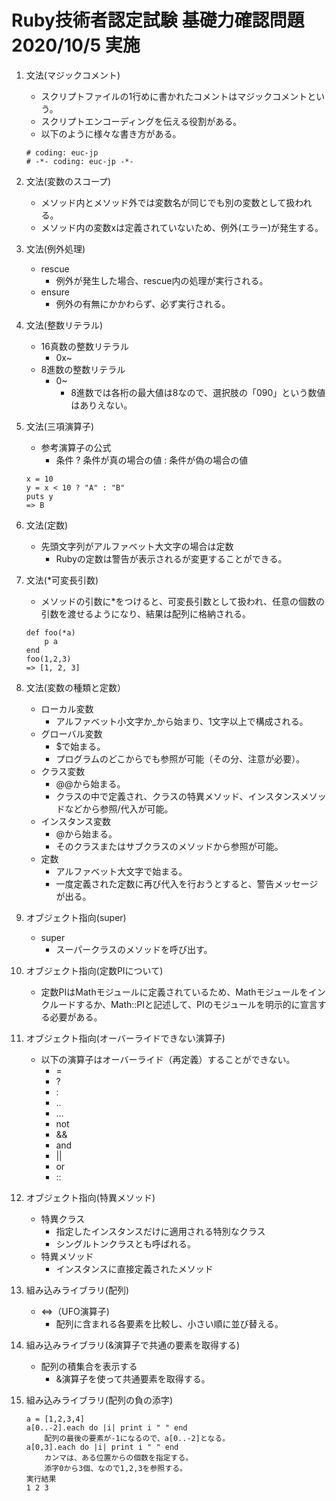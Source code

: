 # Ruby技術者認定試験 基礎力確認問題 2020/10/5 実施

1. 文法(マジックコメント)
    - スクリプトファイルの1行めに書かれたコメントはマジックコメントという。
    - スクリプトエンコーディングを伝える役割がある。
    - 以下のように様々な書き方がある。

    ```
    # coding: euc-jp
    # -*- coding: euc-jp -*-
    ```

1. 文法(変数のスコープ)
    - メソッド内とメソッド外では変数名が同じでも別の変数として扱われる。
    - メソッド内の変数xは定義されていないため、例外(エラー)が発生する。

1. 文法(例外処理)
    - rescue
        - 例外が発生した場合、rescue内の処理が実行される。
    - ensure
        - 例外の有無にかかわらず、必ず実行される。

1. 文法(整数リテラル)
    - 16真数の整数リテラル
        - 0x~
    - 8進数の整数リテラル
        - 0~
            - 8進数では各桁の最大値は8なので、選択肢の「090」という数値はありえない。

1. 文法(三項演算子)
    - 参考演算子の公式
        - 条件 ? 条件が真の場合の値 : 条件が偽の場合の値
    
    ```
    x = 10
    y = x < 10 ? "A" : "B"
    puts y
    => B
    ```

1. 文法(定数)
    - 先頭文字列がアルファベット大文字の場合は定数
        - Rubyの定数は警告が表示されるが変更することができる。

1. 文法(*可変長引数)
    - メソッドの引数に*をつけると、可変長引数として扱われ、任意の個数の引数を渡せるようになり、結果は配列に格納される。

    ```
    def foo(*a)
        p a
    end
    foo(1,2,3)
    => [1, 2, 3]
    ```

1. 文法(変数の種類と定数）
    - ローカル変数
        - アルファベット小文字か_から始まり、1文字以上で構成される。
    - グローバル変数
        - $で始まる。
        - プログラムのどこからでも参照が可能（その分、注意が必要）。
    - クラス変数
        - @@から始まる。
        - クラスの中で定義され、クラスの特異メソッド、インスタンスメソッドなどから参照/代入が可能。
    - インスタンス変数
        - @から始まる。
        - そのクラスまたはサブクラスのメソッドから参照が可能。
    - 定数
        - アルファベット大文字で始まる。
        - 一度定義された定数に再び代入を行おうとすると、警告メッセージが出る。

1. オブジェクト指向(super)
    - super
        - スーパークラスのメソッドを呼び出す。

1. オブジェクト指向(定数PIについて)
    - 定数PIはMathモジュールに定義されているため、Mathモジュールをインクルードするか、Math::PIと記述して、PIのモジュールを明示的に宣言する必要がある。

1. オブジェクト指向(オーバーライドできない演算子)
    - 以下の演算子はオーバーライド（再定義）することができない。
        - =
        - ?
        - :
        - ..
        - ...
        - not
        - &&
        - and
        - ||
        - or
        - ::

1. オブジェクト指向(特異メソッド)
    - 特異クラス
        - 指定したインスタンスだけに適用される特別なクラス
        - シングルトンクラスとも呼ばれる。
    - 特異メソッド
        - インスタンスに直接定義されたメソッド

1. 組み込みライブラリ(配列)
    - <=>（UFO演算子)
        - 配列に含まれる各要素を比較し、小さい順に並び替える。

1. 組み込みライブラリ(&演算子で共通の要素を取得する)
    - 配列の積集合を表示する
        - &演算子を使って共通要素を取得する。

1.  組み込みライブラリ(配列の負の添字)
    ```
    a = [1,2,3,4]
    a[0..-2].each do |i| print i " " end
        配列の最後の要素が-1になるので、a[0..-2]となる。
    a[0,3].each do |i| print i " " end
        カンマは、ある位置からの個数を指定する。
        添字0から3個、なので1,2,3を参照する。
    実行結果
    1 2 3
    ```
